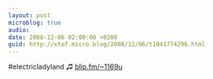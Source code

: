 ```yaml
---
layout: post
microblog: true
audio: 
date: 2008-12-06 02:00:00 +0200
guid: http://xtof.micro.blog/2008/12/06/t1041774296.html
---
```

#electricladyland ♫ [blip.fm/~1169u](http://blip.fm/~1169u)
